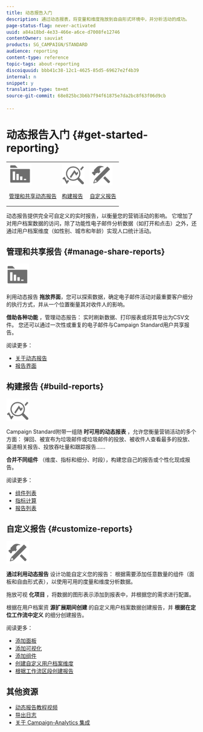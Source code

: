 ```yaml
---
title: 动态报告入门
description: 通过动态报表，将变量和维度拖放到自由形式环境中，并分析活动的成功。
page-status-flag: never-activated
uuid: a84a18bd-4e33-466e-a6ce-d7008fe12746
contentOwner: sauviat
products: SG_CAMPAIGN/STANDARD
audience: reporting
content-type: reference
topic-tags: about-reporting
discoiquuid: bbb41c38-12c1-4625-85d5-69627e2f4b39
internal: n
snippet: y
translation-type: tm+mt
source-git-commit: 68e825bc3b6b7f94f61875e7da2bc8f63f06d9cb

---
```



# 动态报告入门 {#get-started-reporting}

<table>
<tr>
<td><img src="assets/do-not-localize/icon_manage.svg" width="60px"><p><a href="#manage-share-reports">管理和共享动态报告</a></p></td>
<td><img src="assets/do-not-localize/icon_build.svg" width="60px"><p><a href="#build-reports">构建报告</a></p></td>
<td><img src="assets/do-not-localize/icon_customize.svg" width="60px"><p><a href="#customize-reports">自定义报告</a></p></td></tr>
</table>

动态报告提供完全可自定义的实时报告，以衡量您的营销活动的影响。 它增加了对用户档案数据的访问，除了功能性电子邮件分析数据（如打开和点击）之外，还通过用户档案维度（如性别、城市和年龄）实现人口统计活动。

## 管理和共享报告 {#manage-share-reports}

<img src="assets/do-not-localize/icon_manage.svg" width="60px">

利用动态报告 **拖放界面**，您可以探索数据，确定电子邮件活动对最重要客户细分的执行方式，并从一个位置衡量其对收件人的影响。

**借助各种功能** ，管理动态报告： 实时刷新数据、打印报表或将其导出为CSV文件。 您还可以通过一次性或重复的电子邮件与Campaign Standard用户共享报告。

阅读更多：

* [关于动态报告](../../reporting/using/about-dynamic-reports.md)
* [报告界面](../../reporting/using/reporting-interface.md)

## 构建报告 {#build-reports}

<img src="assets/do-not-localize/icon_build.svg" width="60px">

Campaign Standard附带一组随 **时可用的动态报表** ，允许您衡量营销活动的多个方面： 弹回、被宣布为垃圾邮件或垃圾邮件的投放、被收件人查看最多的投放、渠道相关报告、投放吞吐量和跟踪报告……

**合并不同组件** （维度、指标和细分、时段），构建您自己的报告或个性化现成报告。

阅读更多：

* [组件列表](../../reporting/using/list-of-components-.md)
* [指标计算](../../reporting/using/indicator-calculation.md)
* [报告列表](../../reporting/using/defining-the-report-period.md)

## 自定义报告 {#customize-reports}

<img src="assets/do-not-localize/icon_customize.svg" width="60px">

**通过利用动态报告** 设计功能自定义您的报告： 根据需要添加任意数量的组件（面板和自由形式表），以使用可用的度量和维度分析数据。

拖放可视 **化项目** ，将数据的图形表示添加到报表中，并根据您的需求进行配置。

根据在用户档案资 **源扩展期间创建** 的自定义用户档案数据创建报告，并 **根据在定位工作流中定义** 的细分创建报告。

阅读更多：

* [添加面板](../../reporting/using/adding-panels.md)
* [添加可视化](../../reporting/using/adding-visualizations.md)
* [添加组件](../../reporting/using/adding-components.md)
* [创建自定义用户档案维度](../../reporting/using/creating-a-custom-profile-dimension.md)
* [根据工作流区段创建报告](../../reporting/using/creating-a-report-workflow-segment.md)

## 其他资源

* [动态报告教程视频](https://docs.adobe.com/content/help/en/campaign-standard-learn/tutorials/reporting/exploring-reports.html)
* [导出日志](../../automating/using/exporting-logs.md)
* [关于 Campaign-Analytics 集成](../../integrating/using/about-campaign-analytics-integration.md)